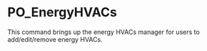 # PO\_EnergyHVACs

This command brings up the energy HVACs manager for users to add/edit/remove energy HVACs.

